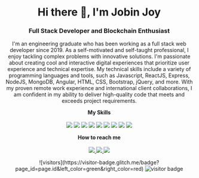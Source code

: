 <!-- Header -->
<h1 align="center"> Hi there 👋, I'm Jobin Joy </h1>
<h3 align="center"> Full Stack Developer and Blockchain Enthusiast </h3>
<!-- Intro -->
<p align="center"> 
  I'm an engineering graduate who has been working as a full stack web developer since 2019. As a self-motivated and self-taught professional, I enjoy tackling complex problems with innovative solutions. I'm passionate about creating cool and interactive digital experiences that prioritize user experience and technical expertise. My technical skills include a variety of programming languages and tools, such as Javascript, ReactJS, Express, NodeJS, MongoDB, Angular, HTML, CSS, Bootstrap, jQuery, and more. With my proven remote work experience and international client collaborations, I am confident in my ability to deliver high-quality code that meets and exceeds project requirements.
</p>
<!-- Skills -->
<p align="center"> 
  <b> My Skills </b>
  <br> <br>
  <img src="https://img.shields.io/badge/ReactJS-61DAFB?style=for-the-badge&logo=react&logoColor=white"> 
  <img src="https://img.shields.io/badge/Next.js-000000?style=for-the-badge&logo=next.js&logoColor=white"> 
  <img src="https://img.shields.io/badge/Redux-764ABC?style=for-the-badge&logo=redux&logoColor=white"> 
  <img src="https://img.shields.io/badge/Node.js-43853D?style=for-the-badge&logo=node.js&logoColor=white"> 
  <img src="https://img.shields.io/badge/JavaScript-F7DF1E?style=for-the-badge&logo=javascript&logoColor=white"> 
  <img src="https://img.shields.io/badge/TypeScript-007ACC?style=for-the-badge&logo=typescript&logoColor=white"> 
  <img src="https://img.shields.io/badge/HTML5-E34F26?style=for-the-badge&logo=html5&logoColor=white"> 
  <img src="https://img.shields.io/badge/CSS3-1572B6?style=for-the-badge&logo=css3&logoColor=white"> 
  <img src="https://img.shields.io/badge/MongoDB-4EA94B?style=for-the-badge&logo=mongodb&logoColor=white"> 
</p>
<!-- Contact Me -->
<p align="center"> 
  <b> How to reach me </b>
  <br> <br>
  <a href="mailto:jobinjoy235@gmail.com"> 
    <img src="https://img.shields.io/badge/Email-D14836?style=for-the-badge&logo=gmail&logoColor=white"> 
  </a>
  <a href="https://www.linkedin.com/in/https://in.linkedin.com/in/jobin0602/"> 
    <img src="https://img.shields.io/badge/LinkedIn-0077B5?style=for-the-badge&logo=linkedin&logoColor=white"> 
  </a>
  <a href="https://jobinjoy.netlify.app/"> 
    <img src="https://img.shields.io/badge/Website-1572B6?style=for-the-badge&logo=internet&logoColor=white"> 
  </a>
</p>
<!-- Footer -->
<p align="center"> 
  ![visitors](https://visitor-badge.glitch.me/badge?page_id=page.id&left_color=green&right_color=red)
  
  <img src="https://visitor-badge.glitch.me/badge?page_id=jobin0602.jobin0602&left_color=green&right_color=red" alt="visitor badge"/>
</p>
